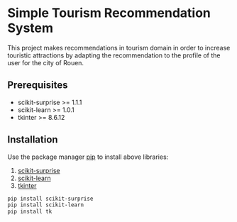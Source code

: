 # Simple Tourism Recommendation System

This project makes recommendations in tourism domain in order to increase touristic attractions by adapting the recommendation to the profile of the user for the city of Rouen.

## Prerequisites

* scikit-surprise >= 1.1.1
* scikit-learn >= 1.0.1
* tkinter >= 8.6.12

## Installation

Use the package manager [pip](https://pip.pypa.io/en/stable/) to install above libraries:

1. [scikit-surprise](https://pypi.org/project/scikit-surprise/#description) 
2. [scikit-learn](https://pypi.org/project/scikit-learn/)
3. [tkinter](https://www.tutorialspoint.com/how-to-install-tkinter-in-python)

```bash
pip install scikit-surprise
pip install scikit-learn
pip install tk
```
